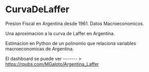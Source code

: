 # CurvaDeLaffer
Presion Fiscal en Argentina desde 1961. Datos Macroeconomicos.

Una aproximacion a la curva de Laffer en Argentina.

Estimacion en Python de un polinomio que relaciona variables macroeconomicas de Argentina.

El dashboard se puede ver ------- > https://rpubs.com/MGaloto/Argentina_Laffer
